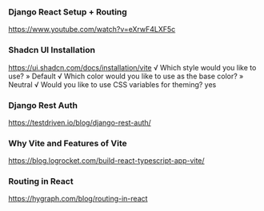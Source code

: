 ### Django React Setup + Routing
https://www.youtube.com/watch?v=eXrwF4LXF5c

### Shadcn UI Installation
https://ui.shadcn.com/docs/installation/vite
√ Which style would you like to use? » Default
√ Which color would you like to use as the base color? » Neutral
√ Would you like to use CSS variables for theming? yes

### Django Rest Auth 
https://testdriven.io/blog/django-rest-auth/

### Why Vite and Features of Vite
https://blog.logrocket.com/build-react-typescript-app-vite/

### Routing in React
https://hygraph.com/blog/routing-in-react